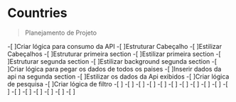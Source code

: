 # Countries





> Planejamento de Projeto 

-[ ]Criar lógica para consumo da API
-[ ]Estruturar Cabeçalho
-[ ]Estilizar Cabeçalhos
-[ ]Estruturar primeira section 
-[ ]Estilizar primeira section 
-[ ]Estruturar segunda section 
-[ ]Estilizar background segunda section 
-[ ]Criar lógica para pegar os dados de todos os paises
-[ ]Inserir dados da api na segunda section
-[ ]Estilizar os dados da Api exibidos
-[ ]Criar lógica de pesquisa
-[ ]Criar lógica de filtro
-[ ]
-[ ]
-[ ]
-[ ]
-[ ]
-[ ]
-[ ]
-[ ]
-[ ]
-[ ]
-[ ]
-[ ]
-[ ]
-[ ]
-[ ]
-[ ]
-[ ]
